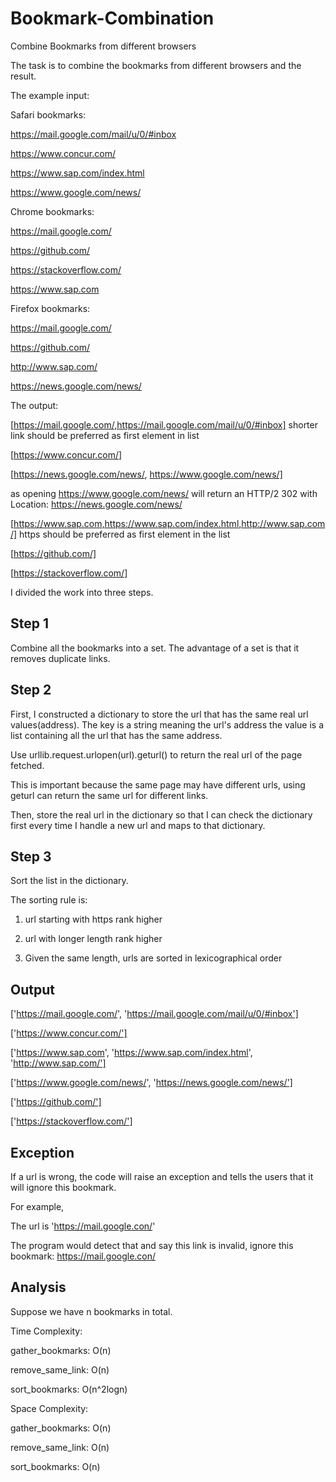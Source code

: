 # Bookmark-Combination
Combine Bookmarks from different browsers

The task is to combine the bookmarks from different browsers and the result.

The example input:

Safari bookmarks:

https://mail.google.com/mail/u/0/#inbox

https://www.concur.com/

https://www.sap.com/index.html

https://www.google.com/news/

Chrome bookmarks:

https://mail.google.com/

https://github.com/

https://stackoverflow.com/

https://www.sap.com

Firefox bookmarks:

https://mail.google.com/   

https://github.com/

http://www.sap.com/

https://news.google.com/news/

The output:

[https://mail.google.com/,https://mail.google.com/mail/u/0/#inbox] shorter link should be preferred as first element in list

[https://www.concur.com/]

[https://news.google.com/news/, https://www.google.com/news/]

as opening https://www.google.com/news/ will return an HTTP/2 302 with Location: https://news.google.com/news/

[https://www.sap.com,https://www.sap.com/index.html,http://www.sap.com/] https should be preferred as first element in the list

[https://github.com/]

[https://stackoverflow.com/]

I divided the work into three steps.

## Step 1

Combine all the bookmarks into a set. The advantage of a set is that it removes duplicate links.

## Step 2

First, I constructed a dictionary to store the url that has the same real url values(address). The key is a string meaning the url's address
the value is a list containing all the url that has the same address.

Use urllib.request.urlopen(url).geturl() to return the real url of the page fetched.

This is important because the same page may have different urls, using geturl can return the same url for different links.

Then, store the real url in the dictionary so that I can check the dictionary first every time I handle a new url and maps to 
that dictionary.

## Step 3

Sort the list in the dictionary.

The sorting rule is:

1. url starting with https rank higher

2. url with longer length rank higher

3. Given the same length, urls are sorted in lexicographical order

## Output

['https://mail.google.com/', 'https://mail.google.com/mail/u/0/#inbox']

['https://www.concur.com/']

['https://www.sap.com', 'https://www.sap.com/index.html', 'http://www.sap.com/']

['https://www.google.com/news/', 'https://news.google.com/news/']

['https://github.com/']

['https://stackoverflow.com/']

## Exception

If a url is wrong, the code will raise an exception and tells the users that it will ignore this bookmark.

For example,

The url is 'https://mail.google.con/'

The program would detect that and say this link is invalid, ignore this bookmark: https://mail.google.con/

## Analysis

Suppose we have n bookmarks in total.

Time Complexity: 

gather_bookmarks: O(n)

remove_same_link: O(n)

sort_bookmarks: O(n^2logn)

Space Complexity:

gather_bookmarks: O(n)

remove_same_link: O(n)

sort_bookmarks: O(n)
